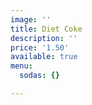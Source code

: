```yaml
---
image: ''
title: Diet Coke
description: ''
price: '1.50'
available: true
menu:
  sodas: {}

---
```

